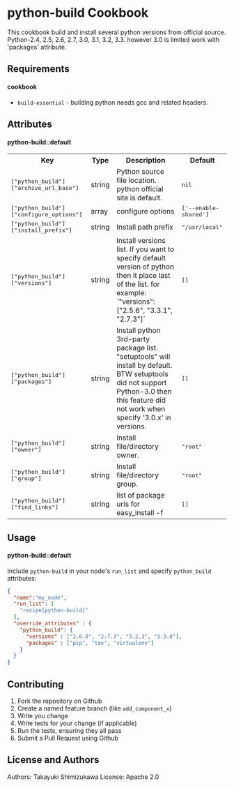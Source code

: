 python-build Cookbook
======================

This cookbook build and install several python versions from official source.
Python-2.4, 2.5, 2.6, 2.7, 3.0, 3.1, 3.2, 3.3. however 3.0 is limited work with 'packages' attribute.

Requirements
------------

#### cookbook
- `build-essential` - building python needs gcc and related headers.

Attributes
----------

#### python-build::default
<table>
  <tr>
    <th>Key</th>
    <th>Type</th>
    <th>Description</th>
    <th>Default</th>
  </tr>
  <tr>
    <td><tt>["python_build"]["archive_url_base"]</tt></td>
    <td>string</td>
    <td>Python source file location. python official site is default.</td>
    <td><tt>nil</tt></td>
  </tr>
  <tr>
    <td><tt>["python_build"]["configure_options"]</tt></td>
    <td>array</td>
    <td>configure options</td>
    <td><tt>['--enable-shared']</tt></td>
  </tr>
  <tr>
    <td><tt>["python_build"]["install_prefix"]</tt></td>
    <td>string</td>
    <td>Install path prefix</td>
    <td><tt>"/usr/local"</tt></td>
  </tr>
  <tr>
    <td><tt>["python_build"]["versions"]</tt></td>
    <td>string</td>
    <td>Install versions list. If you want to specify default version of python then it place last of the list. for example: `"versions": ["2.5.6", "3.3.1", "2.7.3"]`</td>
    <td><tt>[]</tt></td>
  </tr>
  <tr>
    <td><tt>["python_build"]["packages"]</tt></td>
    <td>string</td>
    <td>Install python 3rd-party package list. "setuptools" will install by default. BTW setuptools did not support Python-3.0 then this feature did not work when specify '3.0.x' in versions.</td>
    <td><tt>[]</tt></td>
  </tr>
  <tr>
    <td><tt>["python_build"]["owner"]</tt></td>
    <td>string</td>
    <td>Install file/directory owner.</td>
    <td><tt>"root"</tt></td>
  </tr>
  <tr>
    <td><tt>["python_build"]["group"]</tt></td>
    <td>string</td>
    <td>Install file/directory group.</td>
    <td><tt>"root"</tt></td>
  </tr>
  <tr>
    <td><tt>["python_build"]["find_links"]</tt></td>
    <td>string</td>
    <td>list of package urls for easy_install -f</td>
    <td><tt>[]</tt></td>
  </tr>
</table>

Usage
-----
#### python-build::default

Include `python-build` in your node's `run_list` and specify `python_build` attributes:

```json
{
  "name":"my_node",
  "run_list": [
    "recipe[python-build]"
  ],
  "override_attributes" : {
    "python_build": {
      "versions" : ["2.6.8", "2.7.3", "3.2.3", "3.3.0"],
      "packages" : ["pip", "tox", "virtualenv"]
    }
  }
}
```

Contributing
------------

1. Fork the repository on Github
2. Create a named feature branch (like `add_component_x`)
3. Write you change
4. Write tests for your change (if applicable)
5. Run the tests, ensuring they all pass
6. Submit a Pull Request using Github

License and Authors
-------------------
Authors: Takayuki Shimizukawa
License: Apache 2.0
